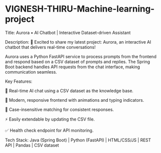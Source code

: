 # VIGNESH-THIRU-Machine-learning-project
Title:
Aurora • AI Chatbot | Interactive Dataset-driven Assistant

Description:
🚀 Excited to share my latest project: Aurora, an interactive AI chatbot that delivers real-time conversations!

Aurora uses a Python FastAPI service to process prompts from the frontend and respond based on a CSV dataset of prompts and replies. The Spring Boot backend handles API requests from the chat interface, making communication seamless.

Key Features:

🌟 Real-time AI chat using a CSV dataset as the knowledge base.

🎨 Modern, responsive frontend with animations and typing indicators.

🧠 Case-insensitive matching for consistent responses.

⚡ Easily extendable by updating the CSV file.

✅ Health check endpoint for API monitoring.

Tech Stack:
Java (Spring Boot) | Python (FastAPI) | HTML/CSS/JS | REST API | Pandas | CSV dataset
